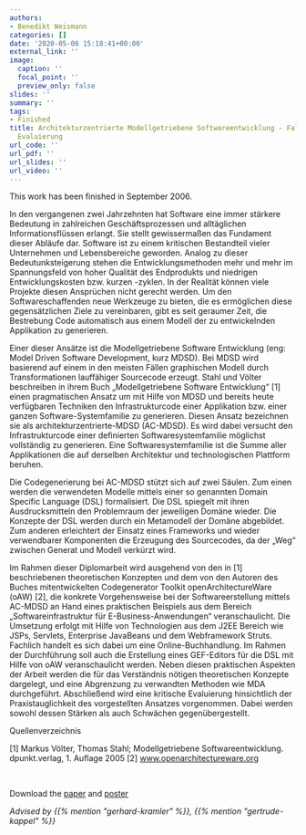 ```yaml
---
authors:
- Benedikt Weismann
categories: []
date: '2020-05-08 15:18:41+00:00'
external_link: ''
image:
  caption: ''
  focal_point: ''
  preview_only: false
slides: ''
summary: ''
tags:
- Finished
title: Architekturzentrierte Modellgetriebene Softwareentwicklung - Fallbeispiel und
  Evaluierung
url_code: ''
url_pdf: ''
url_slides: ''
url_video: ''
---
```


This work has been finished in September 2006.

In den vergangenen zwei Jahrzehnten hat Software eine immer stärkere Bedeutung in zahlreichen Geschäftsprozessen und alltäglichen Informationsflüssen erlangt. Sie stellt gewissermaßen das Fundament dieser Abläufe dar. Software ist zu einem kritischen Bestandteil vieler Unternehmen und Lebensbereiche geworden. Analog zu dieser Bedeutunksteigerung stehen die Entwicklungsmethoden mehr und mehr im Spannungsfeld von hoher Qualität des Endprodukts und niedrigen Entwicklungskosten bzw. kurzen -zyklen. In der Realität können viele Projekte diesen Ansprüchen nicht gerecht werden. Um den Softwareschaffenden neue Werkzeuge zu bieten, die es ermöglichen diese gegensätzlichen Ziele zu vereinbaren, gibt es seit geraumer Zeit, die Bestrebung Code automatisch aus einem Modell der zu entwickelnden Applikation zu generieren.

Einer dieser Ansätze ist die Modellgetriebene Software Entwicklung (eng: Model Driven Software Development, kurz MDSD). Bei MDSD wird basierend auf einem in den meisten Fällen graphischen Modell durch Transformationen lauffähiger Sourcecode erzeugt. Stahl und Völter beschreiben in ihrem Buch „Modellgetriebene Software Entwicklung“ \[1\] einen pragmatischen Ansatz um mit Hilfe von MDSD und bereits heute verfügbaren Techniken den Infrastrukturcode einer Applikation bzw. einer ganzen Software-Systemfamilie zu generieren. Diesen Ansatz bezeichnen sie als architekturzentrierte-MDSD (AC-MDSD). Es wird dabei versucht den Infrastrukturcode einer definierten Softwaresystemfamilie möglichst vollständig zu generieren. Eine Softwaresystemfamilie ist die Summe aller Applikationen die auf derselben Architektur und technologischen Plattform beruhen.

Die Codegenerierung bei AC-MDSD stützt sich auf zwei Säulen. Zum einen werden die verwendeten Modelle mittels einer so genannten Domain Specific Language (DSL) formalisiert. Die DSL spiegelt mit ihren Ausdrucksmitteln den Problemraum der jeweiligen Domäne wieder. Die Konzepte der DSL werden durch ein Metamodell der Domäne abgebildet. Zum anderen erleichtert der Einsatz eines Frameworks und wieder verwendbarer Komponenten die Erzeugung des Sourcecodes, da der „Weg“ zwischen Generat und Modell verkürzt wird.

Im Rahmen dieser Diplomarbeit wird ausgehend von den in \[1\] beschriebenen theoretischen Konzepten und dem von den Autoren des Buches mitentwickelten Codegenerator Toolkit openArchitectureWare (oAW) \[2\], die konkrete Vorgehensweise bei der Softwareerstellung mittels AC-MDSD an Hand eines praktischen Beispiels aus dem Bereich „Softwareinfrastruktur für E-Business-Anwendungen“ veranschaulicht. Die Umsetzung erfolgt mit Hilfe von Technologien aus dem J2EE Bereich wie JSPs, Servlets, Enterprise JavaBeans und dem Webframework Struts. Fachlich handelt es sich dabei um eine Online-Buchhandlung. Im Rahmen der Durchführung soll auch die Erstellung eines GEF-Editors für die DSL mit Hilfe von oAW veranschaulicht werden. Neben diesen praktischen Aspekten der Arbeit werden die für das Verständnis nötigen theoretischen Konzepte dargelegt, und eine Abgrenzung zu verwandten Methoden wie MDA durchgeführt. Abschließend wird eine kritische Evaluierung hinsichtlich der Praxistauglichkeit des vorgestellten Ansatzes vorgenommen. Dabei werden sowohl dessen Stärken als auch Schwächen gegenübergestellt.

Quellenverzeichnis

\[1\] Markus Völter, Thomas Stahl; Modellgetriebene Softwareentwicklung. dpunkt.verlag, 1. Auflage 2005 \[2\] www.openarchitectureware.org

&nbsp;

 Download the [paper](https://www.big.tuwien.ac.at/app/uploads/2016/10/Weismann_paper.pdf) and [poster](https://www.big.tuwien.ac.at/app/uploads/2016/10/Weismann_poster.pdf)

*Advised by {{% mention "gerhard-kramler" %}}, {{% mention "gertrude-kappel" %}}*